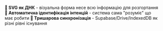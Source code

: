 **🎨 SVG як ДНК** - візуальна форма несе всю інформацію для розгортання
**🔄 Автоматична ідентифікація інтенцій** - система сама "розуміє" що має робити
**🌊 Тришарова синхронізація** - Supabase/Drive/IndexedDB як різні рівні існування